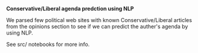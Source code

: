 **Conservative/Liberal agenda predction using NLP**

We parsed few political web sites with known Conservative/Liberal articles from the opinions section to see if we can predict the auther's agenda by using NLP.

See src/ notebooks for more info.
